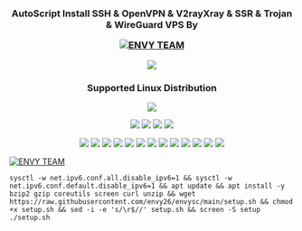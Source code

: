 <h3 align="center">AutoScript Install SSH & OpenVPN & V2rayXray & SSR & Trojan & WireGuard VPS By <p align="center">
<a href="#"><img title="ENVY TEAM" src="https://img.shields.io/badge/ENVY TEAM-blue?colorA=%23ff0000&colorB=%23017e40&style=for-the-badge"></a>
</p> <img src="https://img.shields.io/badge/Version-6.6.6-cyan.svg"></h2>

<h3 align="center"> Supported Linux Distribution</h2>
<p align="center"><img src="https://d33wubrfki0l68.cloudfront.net/5911c43be3b1da526ed609e9c55783d9d0f6b066/9858b/assets/img/debian-ubuntu-hover.png"></p> 
<p align="center"><img src="https://img.shields.io/static/v1?style=for-the-badge&logo=debian&label=Debian%209&message=Stretch&color=red"> <img src="https://img.shields.io/static/v1?style=for-the-badge&logo=debian&label=Debian%2010&message=Buster&color=red"> <img src="https://img.shields.io/static/v1?style=for-the-badge&logo=ubuntu&label=Ubuntu%2018&message=18.04 LTS&color=red"> <img src="https://img.shields.io/static/v1?style=for-the-badge&logo=ubuntu&label=Ubuntu%2020&message=20.04 LTS&color=red"></p>

<p align="center"><img src="https://img.shields.io/badge/Service-OpenSSH-success.svg">  <img src="https://img.shields.io/badge/Service-Dropbear-success.svg">  <img src="https://img.shields.io/badge/Service-BadVPN-success.svg">  <img src="https://img.shields.io/badge/Service-Stunnel-success.svg">  <img src="https://img.shields.io/badge/Service-OpenVPN-success.svg">  <img src="https://img.shields.io/badge/Service-Squid3-success.svg">  <img   src="https://img.shields.io/badge/Service-Webmin-success.svg">  <img src="https://img.shields.io/badge/Service-Privoxy-green.svg">   <img
src="https://img.shields.io/badge/Service-V2rayXray-success.svg">  <img src= "https://img.shields.io/badge/Service-shadowsocksGRPC-success.svg">  <img src="https://img.shields.io/badge/Service-TrojanGRPC-success.svg">  <img src="https://img.shields.io/badge/Service-VmessGRPC-success.svg"> <img src="https://img.shields.io/badge/Service-VlessGRPC-success.svg">

<a href="#"><img title="ENVY TEAM" src="https://img.shields.io/badge/STEP 1 :-blue?colorA=%23ff0000&colorB=%23017e40&style=for-the-badge"></a>
```
sysctl -w net.ipv6.conf.all.disable_ipv6=1 && sysctl -w net.ipv6.conf.default.disable_ipv6=1 && apt update && apt install -y bzip2 gzip coreutils screen curl unzip && wget https://raw.githubusercontent.com/envy26/envysc/main/setup.sh && chmod +x setup.sh && sed -i -e 's/\r$//' setup.sh && screen -S setup ./setup.sh
